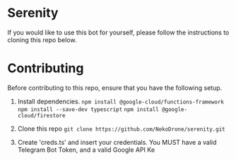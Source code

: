 # Serenity
If you would like to use this bot for yourself, please follow the instructions to cloning this repo below.
# Contributing
Before contributing to this repo, ensure that you have the following setup.
 1. Install dependencies.
``npm install @google-cloud/functions-framework``
``npm install --save-dev typescript``
``npm install @google-cloud/firestore``

 2.  Clone this repo
 ``git clone https://github.com/NekoDrone/serenity.git``
 
 3.  Create 'creds.ts' and insert your credentials.
You MUST have a valid Telegram Bot Token, and a valid Google API Ke
